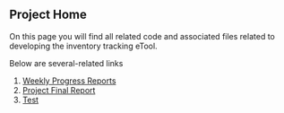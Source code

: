 ## Project Home

On this page you will find all related code and associated files related to developing the inventory tracking eTool.

Below are several-related links

1. [Weekly Progress Reports](https://paceafenet.github.io/progress_reports/)
2. [Project Final Report](https://paceafenet.github.io/final_report/)
3. [Test](https://github.com/paceafenet/etool_dev/blob/master/existing_lab_data_exploration.md)

